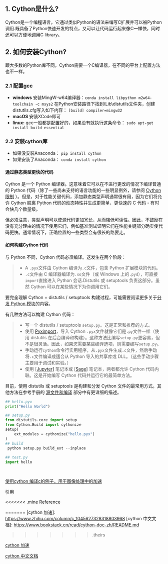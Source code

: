 ## 1. Cython是什么?

Cython是一个编程语言，它通过类似Python的语法来编写C扩展并可以被Python调用.既具备了Python快速开发的特点，又可以让代码运行起来像C一样快，同时还可以方便地调用C library。

## 2. 如何安装Cython?

跟大多数的Python库不同，Cython需要一个C编译器，在不同的平台上配置方法也不一样。

### 2.1 配置gcc

- **windows**
  安装MingW-w64编译器：`conda install libpython m2w64-toolchain -c msys2`
  在Python安装路径下找到\Lib\distutils文件夹，创建distutils.cfg写入如下内容：
  `[build] compiler=mingw32`
- **macOS**
  安装XCode即可
- **linux:**
  gcc一般都是配置好的，如果没有就执行这条命令： `sudo apt-get install build-essential`

### 2.2 安装cython库

- 如果没安装Anaconda： `pip install cython`
- 如果安装了Anaconda： `conda install cython`



#### 通过静态类型更快的代码

Cython 是一个 Python 编译器。这意味着它可以在不进行更改的情况下编译普通的 Python 代码（除了一些尚未支持的语言功能的一些明显例外，请参阅 [Cython 限制](https://www.bookstack.cn/read/cython-doc-zh/$userguide-limitations.html#cython-limitations) ）。但是，对于性能关键代码，添加静态类型声明通常很有用，因为它们将允许 Cython 脱离 Python 代码的动态特性并生成更简单，更快速的 C 代码 - 有时会快几个数量级。

但必须注意，类型声明可以使源代码更加冗长，从而降低可读性。因此，不鼓励在没有充分理由的情况下使用它们，例如基准测试证明它们在性能关键部分确实使代码更快。通常情况下，正确位置的一些类型会有很长的路要走。



#### 如何构建Cython 代码

与 Python 不同，Cython 代码必须编译。这发生在两个阶段：

> - A `.pyx`文件由 Cython 编译为`.c`文件，包含 Python 扩展模块的代码。
> - `.c`文件由 C 编译器编译为`.so`文件（或 Windows 上的`.pyd`），可直接`import`直接进入 Python 会话.Distutils 或 setuptools 负责这部分。虽然 Cython 可以在某些情况下为你调用它们。

要完全理解 Cython + distutils / setuptools 构建过程，可能需要阅读更多关于[分发 Python 模块](https://docs.python.org/3/distributing/index.html)的内容。

有几种方法可以构建 Cython 代码：

> - 写一个 distutils / setuptools `setup.py`。这是正常和推荐的方式。
> - 使用 [Pyximport](https://www.bookstack.cn/read/cython-doc-zh/$userguide-source_files_and_compilation.html#pyximport)，导入 Cython `.pyx`文件就像它们是`.py`文件一样（使用 distutils 在后台编译和构建）。这种方法比编写`setup.py`更容易，但不是很灵活。因此，如果您需要某些编译选项，则需要编写`setup.py`。
> - 手动运行`cython`命令行实用程序，从`.pyx`文件生成`.c`文件，然后手动将`.c`文件编译成适合从 Python 导入的共享库或 DLL。（这些手动步骤主要用于调试和实验。）
> - 使用 [[Jupyter\]](https://www.bookstack.cn/read/cython-doc-zh/docs-5.md#jupyter) 笔记本或 [[Sage\]](https://www.bookstack.cn/read/cython-doc-zh/$docs-install.html#sage) 笔记本，两者都允许 Cython 代码内联。这是开始编写 Cython 代码并运行它的最简单方法。

目前，使用 distutils 或 setuptools 是构建和分发 Cython 文件的最常用方式。其他方法在参考手册的 [源文件和编译](https://www.bookstack.cn/read/cython-doc-zh/$userguide-source_files_and_compilation.html#compilation) 部分中有更详细的描述。



```python
## hello.pyx
print("Hello World")

## setup.py
from distutils.core import setup
from Cython.Build import cythonize
setup(
    ext_modules = cythonize("hello.pyx")
)
## build
 python setup.py build_ext --inplace
    
## test.py
import hello




```



[使用cython 编译c的例子，用于图像处理中的加速](./cython_example)




引用

<<<<<<< .mine
Reference

=======
[cython 加速]: https://www.zhihu.com/column/c_1045627328318803968
[cython 中文文档]: https://www.bookstack.cn/read/cython-doc-zh/README.md
>>>>>>> .theirs

[cython 加速](https://www.zhihu.com/column/c_1045627328318803968 )

[cython 中文文档](https://www.bookstack.cn/read/cython-doc-zh/README.md)

